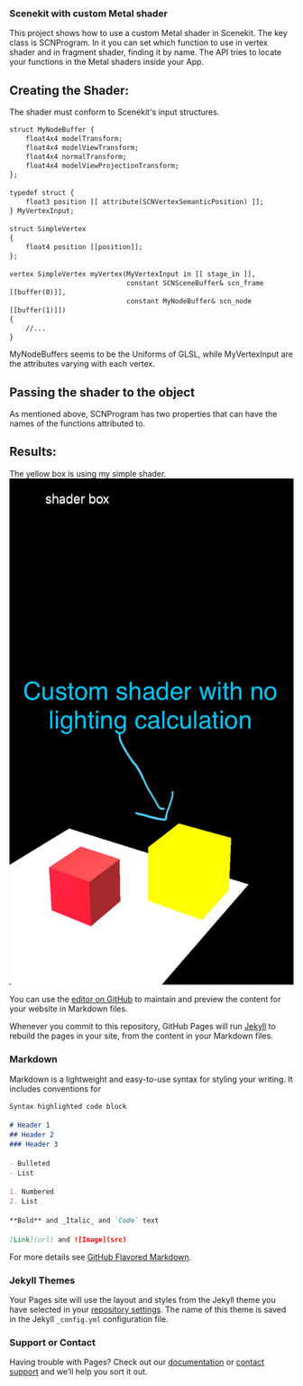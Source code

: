 ### Scenekit with custom Metal shader

This project shows how to use a custom Metal shader in Scenekit. The key class is SCNProgram. In it you can set which function to use in vertex shader and in fragment shader, finding it by name. The API tries to locate your functions in the Metal shaders inside your App.

## Creating the Shader:

The shader must conform to Scenekit's input structures. 
```
struct MyNodeBuffer {
    float4x4 modelTransform;
    float4x4 modelViewTransform;
    float4x4 normalTransform;
    float4x4 modelViewProjectionTransform;
};

typedef struct {
    float3 position [[ attribute(SCNVertexSemanticPosition) ]];
} MyVertexInput;

struct SimpleVertex
{
    float4 position [[position]];
};

vertex SimpleVertex myVertex(MyVertexInput in [[ stage_in ]],
                             constant SCNSceneBuffer& scn_frame [[buffer(0)]],
                             constant MyNodeBuffer& scn_node [[buffer(1)]])
{
    //...
}
```
MyNodeBuffers seems to be the Uniforms of GLSL, while MyVertexInput are the attributes varying with each vertex.

## Passing the shader to the object
As mentioned above, SCNProgram has two properties that can have the names of the functions attributed to.

## Results:
The yellow box is using my simple shader.
![alt text](https://github.com/dongeronimo/ios-scenekit-custom-shader/raw/master/IMG_2645.jpg "Final Result")



You can use the [editor on GitHub](https://github.com/dongeronimo/ios-scenekit-custom-shader/edit/master/README.md) to maintain and preview the content for your website in Markdown files.

Whenever you commit to this repository, GitHub Pages will run [Jekyll](https://jekyllrb.com/) to rebuild the pages in your site, from the content in your Markdown files.

### Markdown

Markdown is a lightweight and easy-to-use syntax for styling your writing. It includes conventions for

```markdown
Syntax highlighted code block

# Header 1
## Header 2
### Header 3

- Bulleted
- List

1. Numbered
2. List

**Bold** and _Italic_ and `Code` text

[Link](url) and ![Image](src)
```

For more details see [GitHub Flavored Markdown](https://guides.github.com/features/mastering-markdown/).

### Jekyll Themes

Your Pages site will use the layout and styles from the Jekyll theme you have selected in your [repository settings](https://github.com/dongeronimo/ios-scenekit-custom-shader/settings). The name of this theme is saved in the Jekyll `_config.yml` configuration file.

### Support or Contact

Having trouble with Pages? Check out our [documentation](https://help.github.com/categories/github-pages-basics/) or [contact support](https://github.com/contact) and we’ll help you sort it out.
